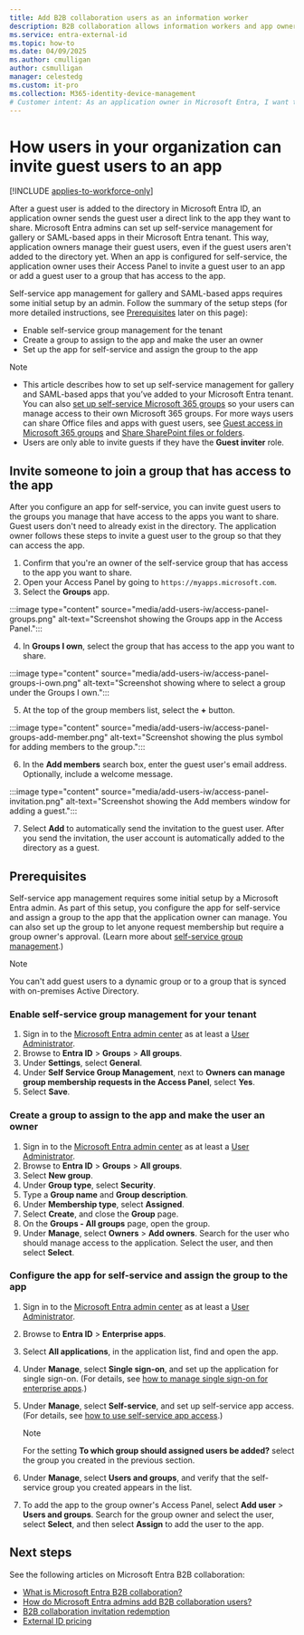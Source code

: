 ```yaml
---
title: Add B2B collaboration users as an information worker
description: B2B collaboration allows information workers and app owners to add guest users to Microsoft Entra ID for access.
ms.service: entra-external-id
ms.topic: how-to
ms.date: 04/09/2025
ms.author: cmulligan
author: csmulligan
manager: celestedg
ms.custom: it-pro
ms.collection: M365-identity-device-management
# Customer intent: As an application owner in Microsoft Entra, I want to be able to invite guest users to an app and manage their access, so that I can easily share the app with external users and control their permissions.
---
```


# How users in your organization can invite guest users to an app

[!INCLUDE [applies-to-workforce-only](./includes/applies-to-workforce-only.md)]

After a guest user is added to the directory in Microsoft Entra ID, an application owner sends the guest user a direct link to the app they want to share. Microsoft Entra admins can set up self-service management for gallery or SAML-based apps in their Microsoft Entra tenant. This way, application owners manage their guest users, even if the guest users aren't added to the directory yet. When an app is configured for self-service, the application owner uses their Access Panel to invite a guest user to an app or add a guest user to a group that has access to the app. 

Self-service app management for gallery and SAML-based apps requires some initial setup by an admin. Follow the summary of the setup steps (for more detailed instructions, see [Prerequisites](#prerequisites) later on this page):

 - Enable self-service group management for the tenant
 - Create a group to assign to the app and make the user an owner
 - Set up the app for self-service and assign the group to the app

> [!NOTE]
> * This article describes how to set up self-service management for gallery and SAML-based apps that you’ve added to your Microsoft Entra tenant. You can also [set up self-service Microsoft 365 groups](~/identity/users/groups-self-service-management.md) so your users can manage access to their own Microsoft 365 groups. For more ways users can share Office files and apps with guest users, see [Guest access in Microsoft 365 groups](https://support.office.com/article/guest-access-in-office-365-groups-bfc7a840-868f-4fd6-a390-f347bf51aff6) and [Share SharePoint files or folders](https://support.office.com/article/share-sharepoint-files-or-folders-1fe37332-0f9a-4719-970e-d2578da4941c).
> * Users are only able to invite guests if they have the **Guest inviter** role.

## Invite someone to join a group that has access to the app
After you configure an app for self-service, you can invite guest users to the groups you manage that have access to the apps you want to share. Guest users don't need to already exist in the directory. The application owner follows these steps to invite a guest user to the group so that they can access the app.

1. Confirm that you're an owner of the self-service group that has access to the app you want to share.
2. Open your Access Panel by going to `https://myapps.microsoft.com`.
3. Select the **Groups** app.
   
:::image type="content" source="media/add-users-iw/access-panel-groups.png" alt-text="Screenshot showing the Groups app in the Access Panel.":::
   
4. In **Groups I own**, select the group that has access to the app you want to share.
   
:::image type="content" source="media/add-users-iw/access-panel-groups-i-own.png" alt-text="Screenshot showing where to select a group under the Groups I own.":::
   
5. At the top of the group members list, select the **+** button.
   
:::image type="content" source="media/add-users-iw/access-panel-groups-add-member.png" alt-text="Screenshot showing the plus symbol for adding members to the group.":::
   
6. In the **Add members** search box, enter the guest user's email address. Optionally, include a welcome message.
   
:::image type="content" source="media/add-users-iw/access-panel-invitation.png" alt-text="Screenshot showing the Add members window for adding a guest.":::
   
7. Select **Add** to automatically send the invitation to the guest user. After you send the invitation, the user account is automatically added to the directory as a guest.


## Prerequisites

Self-service app management requires some initial setup by a Microsoft Entra admin. As part of this setup, you configure the app for self-service and assign a group to the app that the application owner can manage. You can also set up the group to let anyone request membership but require a group owner's approval. (Learn more about [self-service group management](~/identity/users/groups-self-service-management.md).) 

> [!NOTE]
> You can't add guest users to a dynamic group or to a group that is synced with on-premises Active Directory.

### Enable self-service group management for your tenant


1. Sign in to the [Microsoft Entra admin center](https://entra.microsoft.com) as at least a [User Administrator](~/identity/role-based-access-control/permissions-reference.md#user-administrator).
1. Browse to **Entra ID** > **Groups** > **All groups**.
4. Under **Settings**, select **General**.
5. Under **Self Service Group Management**, next to **Owners can manage group membership requests in the Access Panel**, select **Yes**.
6. Select **Save**.

### Create a group to assign to the app and make the user an owner

1. Sign in to the [Microsoft Entra admin center](https://entra.microsoft.com) as at least a [User Administrator](~/identity/role-based-access-control/permissions-reference.md#user-administrator).
1. Browse to **Entra ID** > **Groups** > **All groups**.
4. Select **New group**.
5. Under **Group type**, select **Security**.
6. Type a **Group name** and **Group description**.
7. Under **Membership type**, select **Assigned**.
8. Select **Create**, and close the **Group** page.
9. On the **Groups - All groups** page, open the group. 
10. Under **Manage**, select **Owners** > **Add owners**. Search for the user who should manage access to the application. Select the user, and then select **Select**.

### Configure the app for self-service and assign the group to the app

1. Sign in to the [Microsoft Entra admin center](https://entra.microsoft.com) as at least a [User Administrator](~/identity/role-based-access-control/permissions-reference.md#user-administrator).
1. Browse to **Entra ID** > **Enterprise apps**.
4. Select **All applications**, in the application list, find and open the app.
5. Under **Manage**, select **Single sign-on**, and set up the application for single sign-on. (For details, see [how to manage single sign-on for enterprise apps](~/identity/enterprise-apps/add-application-portal-setup-sso.md).)
6. Under **Manage**, select **Self-service**, and set up self-service app access. (For details, see [how to use self-service app access](~/identity/enterprise-apps/manage-self-service-access.md).) 

    > [!NOTE]
    > For the setting **To which group should assigned users be added?** select the group you created in the previous section.
7. Under **Manage**, select **Users and groups**, and verify that the self-service group you created appears in the list.
8. To add the app to the group owner's Access Panel, select **Add user** > **Users and groups**. Search for the group owner and select the user, select **Select**, and then select **Assign** to add the user to the app.

## Next steps

See the following articles on Microsoft Entra B2B collaboration:

- [What is Microsoft Entra B2B collaboration?](what-is-b2b.md)
- [How do Microsoft Entra admins add B2B collaboration users?](add-users-administrator.yml)
- [B2B collaboration invitation redemption](redemption-experience.md)
- [External ID pricing](external-identities-pricing.md)
